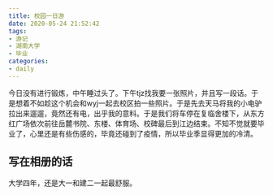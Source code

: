 ```yaml
---
title: 校园一日游
date: 2020-05-24 21:52:42
tags:
- 游记
- 湖南大学
- 毕业
categories:
- daily
---
```


今日没有进行锻炼，中午睡过头了。下午tjz找我要一张照片，并且写一段话。于是想着不如趁这个机会和wyj一起去校区拍一些照片。于是先去天马将我的小电驴拉出来遛遛，竟然还有电，出乎我的意料。于是我们将车停在复临舍楼下，从东方红广场依次前往岳麓书院、东楼、体育场、校碑最后到江边结束。不知不觉就要毕业了，心里还是有些伤感的，毕竟还碰到了疫情，所以毕业季显得更加的冷清。

## 写在相册的话

大学四年，还是大一和建二一起最舒服。
